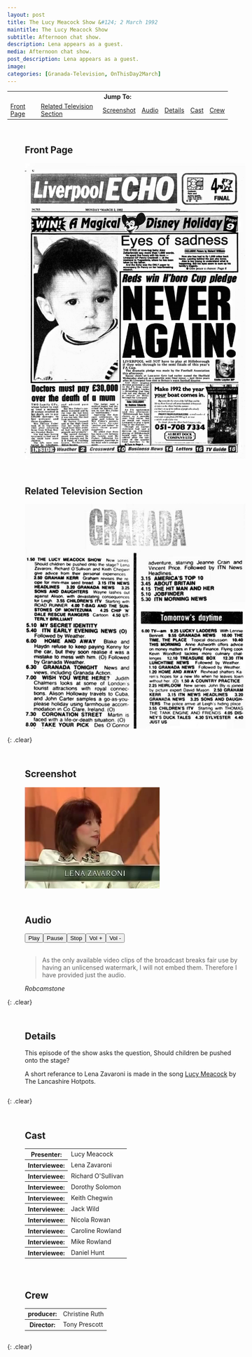 ```yaml
---
layout: post
title: The Lucy Meacock Show &#124; 2 March 1992
maintitle: The Lucy Meacock Show
subtitle: Afternoon chat show.
description: Lena appears as a guest.
media: Afternoon chat show.
post_description: Lena appears as a guest.
image: 
categories: [Granada-Television, OnThisDay2March]
---
```


<table>
<tr align="center">
<th colspan="7">Jump To:</th>
</tr>
<tr>
<td><a href="#front-page">Front Page</a></td>
<td><a href="#television-section">Related Television Section</a></td>
<td><a href="#screenshot">Screenshot</a></td>
<td><a href="#audio">Audio</a></td>
<td><a href="#details">Details</a></td>
<td><a href="#cast">Cast</a></td>
<td><a href="#crew">Crew</a></td>
</tr>
</table>

<figure id="front-page" class="fig1">
<figcaption>
<h2>Front Page</h2>
</figcaption>
<img src="/assets/images/newspapers/1992-03-03-liverpool-echo-01.png" class="full-width">
</figure>

<figure id="television-section" class="fig2">
<figcaption>
<h2>Related Television Section</h2>
</figcaption>
<a href="/assets/images/newspapers/1992-03-03-liverpool-echo-02.png"><img src="/assets/images/newspapers/1992-03-03-liverpool-echo-02.png" class="full-width zoom-in"></a>
</figure>

{: .clear}

<figure id="screenshot" class="fig1">
<h2>Screenshot</h2>
<img src="/assets/images/ITV/Granada-Reports.png" class="full-width">
</figure>

<figure id="audio" class="fig2">
<figcaption>
<h2>Audio</h2>
</figcaption>
<audio id="player" src="/assets/media/1992-03-02-granada-reports.mp3"></audio>
<div><button onclick="document.getElementById('player').play()">Play</button><button onclick="document.getElementById('player').pause()">Pause</button><button onclick="document.getElementById('player').pause(); document.getElementById('player').currentTime = 0;">Stop</button><button onclick="document.getElementById('player').volume += 0.1">Vol +</button><button onclick="document.getElementById('player').volume -= 0.1">Vol -</button></div>
<figcaption>
<BR />
<blockquote><p> As the only available video clips of the broadcast breaks fair use by having an unlicensed watermark, I will not embed them. Therefore I have provided just the audio.</p></blockquote>
<cite>Robcamstone</cite>
</figcaption>
</figure>

{: .clear}

<figure id="details" class="fig3">
<h2>Details</h2>
<p>This episode of the show asks the question, Should children be pushed onto the stage?</p>
<p>A short referance to Lena Zavaroni is made in the song <a href="/discography/tribute-songs/2011-06-27-thelancashire-hotpots-achtung-gravy#lucy-meacock">Lucy Meacock</a> by The Lancashire Hotpots.</p>
</figure>

{: .clear}

<figure id="cast" class="fig1">
<figcaption>
<h2>Cast</h2>
</figcaption>
<table>
<tr><th>Presenter:</th><td>Lucy Meacock</td></tr>
<tr><th>Interviewee:</th><td>Lena Zavaroni</td></tr>
<tr><th>Interviewee:</th><td>Richard O'Sullivan</td></tr>
<tr><th>Interviewee:</th><td>Dorothy Solomon</td></tr>
<tr><th>Interviewee:</th><td>Keith Chegwin</td></tr>
<tr><th>Interviewee:</th><td>Jack Wild</td></tr>
<tr><th>Interviewee:</th><td>Nicola Rowan</td></tr>
<tr><th>Interviewee:</th><td>Caroline Rowland</td></tr>
<tr><th>Interviewee:</th><td>Mike Rowland</td></tr>
<tr><th>Interviewee:</th><td>Daniel Hunt</td></tr>
</table>
</figure>

<figure id="crew" class="fig2">
<figcaption>
<h2>Crew</h2>
</figcaption>
<table>
<tr><th>producer:</th><td>Christine Ruth</td></tr>
<tr><th>Director:</th><td>Tony Prescott</td></tr>
</table>
</figure>

<br />{: .clear}

<style>
.fig1 {float:left; width:49%;}

.fig2 {float:right; width:49%;}

.fig3 {float:left; width:100%;}

figcaption {float:left; width:100%;}

@media screen and (orientation:portrait) {
.fig1, .fig2 {float:left; width:100%;}
}
</style>

